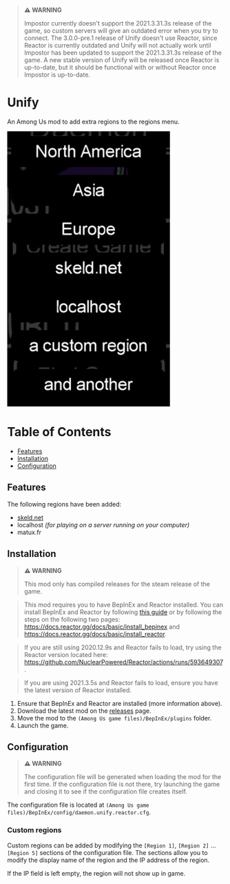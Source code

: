 ﻿> **⚠ WARNING**
> 
> Impostor currently doesn't support the 2021.3.31.3s release of the
> game, so custom servers will give an outdated error when you try to
> connect. The 3.0.0-pre.1 release of Unify doesn't use Reactor, since
> Reactor is currently outdated and Unify will not actually work until
> Impostor has been updated to support the 2021.3.31.3s release of the
> game. A new stable version of Unify will be released once Reactor is
> up-to-date, but it should be functional with or without Reactor once
> Impostor is up-to-date.

# Unify

An Among Us mod to add extra regions to the regions menu.

![Regions menu](images/RegionsMenu.jpg)

# Table of Contents
- [Features](#features)
- [Installation](#installation)
- [Configuration](#configuration)

## Features

The following regions have been added:
- [skeld.net](https://skeld.net/)
- localhost *(for playing on a server running on your computer)*
- matux.fr

## Installation

> **⚠ WARNING**
>
> This mod only has compiled releases for the steam release of the game.

> This mod requires you to have BepInEx and Reactor installed. You can install BepInEx and Reactor by following [this guide](INSTALLATION.md) or by following the steps on the
> following two pages: https://docs.reactor.gg/docs/basic/install_bepinex and https://docs.reactor.gg/docs/basic/install_reactor.

> If you are still using 2020.12.9s and Reactor fails to load, try using the Reactor version located
> here: https://github.com/NuclearPowered/Reactor/actions/runs/593649307.

> If you are using 2021.3.5s and Reactor fails to load, ensure you have the latest version of Reactor installed.

1. Ensure that BepInEx and Reactor are installed (more information above).
2. Download the latest mod on the [releases](https://github.com/DaemonBeast/Unify/releases) page.
3. Move the mod to the `(Among Us game files)/BepInEx/plugins` folder.
4. Launch the game.

## Configuration

> **⚠ WARNING**
>
> The configuration file will be generated when loading the mod for
> the first time. If the configuration file is not there, try
> launching the game and closing it to see if the configuration
> file creates itself.

The configuration file is located at
`(Among Us game files)/BepInEx/config/daemon.unify.reactor.cfg`.

### Custom regions

Custom regions can be added by modifying the `[Region 1]`,
`[Region 2]` ... `[Region 5]` sections of the configuration file.
The sections allow you to modify the display name of the region and 
the IP address of the region.

If the IP field is left empty, the region will not show up in game.
